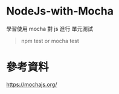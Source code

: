# NodeJs-with-Mocha

學習使用 mocha 對 js 進行 單元測試

> npm test or mocha test

# 參考資料
https://mochajs.org/
